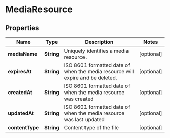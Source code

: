 

# MediaResource


## Properties

| Name | Type | Description | Notes |
|------------ | ------------- | ------------- | -------------|
|**mediaName** | **String** | Uniquely identifies a media resource. |  [optional] |
|**expiresAt** | **String** | ISO 8601 formatted date of when the media resource will expire and be deleted. |  [optional] |
|**createdAt** | **String** | ISO 8601 formatted date of when the media resource was created |  [optional] |
|**updatedAt** | **String** | ISO 8601 formatted date of when the media resource was last updated |  [optional] |
|**contentType** | **String** | Content type of the file |  [optional] |



